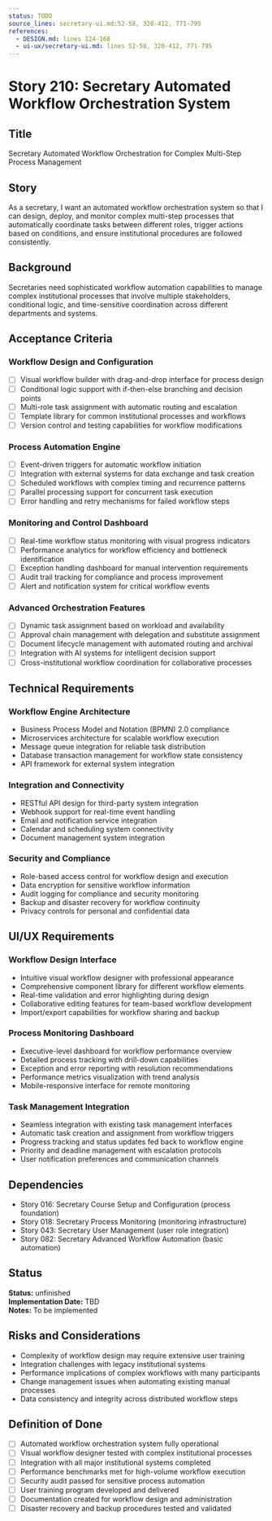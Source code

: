 ```yaml
---
status: TODO
source_lines: secretary-ui.md:52-58, 320-412, 771-795
references:
  - DESIGN.md: lines 124-168
  - ui-ux/secretary-ui.md: lines 52-58, 320-412, 771-795
---
```


# Story 210: Secretary Automated Workflow Orchestration System

## Title
Secretary Automated Workflow Orchestration for Complex Multi-Step Process Management

## Story
As a secretary, I want an automated workflow orchestration system so that I can design, deploy, and monitor complex multi-step processes that automatically coordinate tasks between different roles, trigger actions based on conditions, and ensure institutional procedures are followed consistently.

## Background
Secretaries need sophisticated workflow automation capabilities to manage complex institutional processes that involve multiple stakeholders, conditional logic, and time-sensitive coordination across different departments and systems.

## Acceptance Criteria

### Workflow Design and Configuration
- [ ] Visual workflow builder with drag-and-drop interface for process design
- [ ] Conditional logic support with if-then-else branching and decision points
- [ ] Multi-role task assignment with automatic routing and escalation
- [ ] Template library for common institutional processes and workflows
- [ ] Version control and testing capabilities for workflow modifications

### Process Automation Engine
- [ ] Event-driven triggers for automatic workflow initiation
- [ ] Integration with external systems for data exchange and task creation
- [ ] Scheduled workflows with complex timing and recurrence patterns
- [ ] Parallel processing support for concurrent task execution
- [ ] Error handling and retry mechanisms for failed workflow steps

### Monitoring and Control Dashboard
- [ ] Real-time workflow status monitoring with visual progress indicators
- [ ] Performance analytics for workflow efficiency and bottleneck identification
- [ ] Exception handling dashboard for manual intervention requirements
- [ ] Audit trail tracking for compliance and process improvement
- [ ] Alert and notification system for critical workflow events

### Advanced Orchestration Features
- [ ] Dynamic task assignment based on workload and availability
- [ ] Approval chain management with delegation and substitute assignment
- [ ] Document lifecycle management with automated routing and archival
- [ ] Integration with AI systems for intelligent decision support
- [ ] Cross-institutional workflow coordination for collaborative processes

## Technical Requirements

### Workflow Engine Architecture
- Business Process Model and Notation (BPMN) 2.0 compliance
- Microservices architecture for scalable workflow execution
- Message queue integration for reliable task distribution
- Database transaction management for workflow state consistency
- API framework for external system integration

### Integration and Connectivity
- RESTful API design for third-party system integration
- Webhook support for real-time event handling
- Email and notification service integration
- Calendar and scheduling system connectivity
- Document management system integration

### Security and Compliance
- Role-based access control for workflow design and execution
- Data encryption for sensitive workflow information
- Audit logging for compliance and security monitoring
- Backup and disaster recovery for workflow continuity
- Privacy controls for personal and confidential data

## UI/UX Requirements

### Workflow Design Interface
- Intuitive visual workflow designer with professional appearance
- Comprehensive component library for different workflow elements
- Real-time validation and error highlighting during design
- Collaborative editing features for team-based workflow development
- Import/export capabilities for workflow sharing and backup

### Process Monitoring Dashboard
- Executive-level dashboard for workflow performance overview
- Detailed process tracking with drill-down capabilities
- Exception and error reporting with resolution recommendations
- Performance metrics visualization with trend analysis
- Mobile-responsive interface for remote monitoring

### Task Management Integration
- Seamless integration with existing task management interfaces
- Automatic task creation and assignment from workflow triggers
- Progress tracking and status updates fed back to workflow engine
- Priority and deadline management with escalation protocols
- User notification preferences and communication channels

## Dependencies
- Story 016: Secretary Course Setup and Configuration (process foundation)
- Story 018: Secretary Process Monitoring (monitoring infrastructure)
- Story 043: Secretary User Management (user role integration)
- Story 082: Secretary Advanced Workflow Automation (basic automation)


## Status
**Status:** unfinished  
**Implementation Date:** TBD  
**Notes:** To be implemented
## Risks and Considerations
- Complexity of workflow design may require extensive user training
- Integration challenges with legacy institutional systems
- Performance implications of complex workflows with many participants
- Change management issues when automating existing manual processes
- Data consistency and integrity across distributed workflow steps

## Definition of Done
- [ ] Automated workflow orchestration system fully operational
- [ ] Visual workflow designer tested with complex institutional processes
- [ ] Integration with all major institutional systems completed
- [ ] Performance benchmarks met for high-volume workflow execution
- [ ] Security audit passed for sensitive process automation
- [ ] User training program developed and delivered
- [ ] Documentation created for workflow design and administration
- [ ] Disaster recovery and backup procedures tested and validated